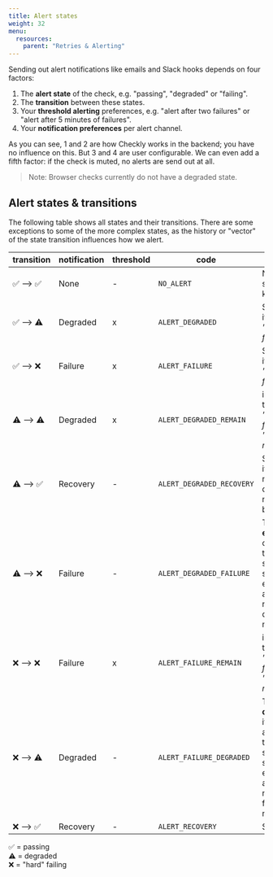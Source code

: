```yaml
---
title: Alert states
weight: 32
menu:
  resources:
    parent: "Retries & Alerting"
---
```


Sending out alert notifications like emails and Slack hooks depends on four factors:

1. The **alert state** of the check, e.g. "passing", "degraded" or "failing".
2. The **transition** between these states.
3. Your **threshold alerting** preferences, e.g. "alert after two failures" or "alert after 5 minutes of failures".
4. Your **notification preferences** per alert channel.

As you can see, 1 and 2 are how Checkly works in the backend; you have no influence on this. But 3 and 4 are user configurable.
We can even add a fifth factor: if the check is muted, no alerts are send out at all.

> Note: Browser checks currently do not have a degraded state.

## Alert states & transitions

The following table shows all states and their transitions. There are some exceptions to some of the more complex states, 
as the history or "vector" of the state transition influences how we alert.

| transition | notification | threshold  | code | notes |
|------------|----------|--------------|-------|-----------|
✅ --> ✅ | None |-|`NO_ALERT`| Nothing to see here, keep moving|   
✅ --> ⚠️ | Degraded | x|`ALERT_DEGRADED`|Send directly, if threshold is *"alert after 1 failure"*|
✅ --> ❌ | Failure  |x |`ALERT_FAILURE`|Send directly, if threshold is *"alert after 1 failure"*|
⚠️ --> ⚠️ | Degraded|x |`ALERT_DEGRADED_REMAIN` |i.e. when threshold is *"alert after 2 failures"* or *"after 5 minutes"*| 
⚠️ --> ✅ | Recovery |-|`ALERT_DEGRADED_RECOVERY`|Send but only if you received a degraded notification before|
⚠️ --> ❌ | Failure |-|`ALERT_DEGRADED_FAILURE`|This is an **escalation**, it overrides any threshold setting. We send this even if you already received degraded notifications| 
❌ --> ❌ | Failure | x|`ALERT_FAILURE_REMAIN` |i.e. when threshold is *"alert after 2 failures"* or *"after 5 minutes"*|
❌ --> ⚠️ | Degraded  |-|`ALERT_FAILURE_DEGRADED`|This is a **deescalation**, it overrides any thresholds settings. We send this even if you already received failure notifications|
❌️ --> ✅ | Recovery |-|`ALERT_RECOVERY`|Send directly|

✅  = passing  
⚠️  = degraded  
❌  = "hard" failing  
